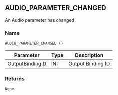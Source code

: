 ## AUDIO\_PARAMETER\_CHANGED

An Audio parameter has changed


### Name

`AUDIO_PARAMETER_CHANGED ()`


| Parameter       | Type | Description       |
| --------------- | ---- | ----------------- |
| OutputBindingID | INT  | Output Binding ID |


### Returns

`None`
